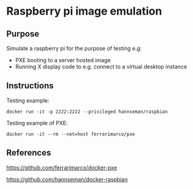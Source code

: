 # Raspberry pi image emulation

## Purpose

Simulate a raspberry pi for the purpose of testing e.g:

* PXE booting to a server hosted image
* Running X display code to e.g. connect to a virtual desktop instance

## Instructions

Testing example: 

`docker run -it -p 2222:2222 --privileged hannseman/raspbian`

Testing example of PXE: 

`docker run -it --rm --net=host ferrarimarco/pxe`

## References

https://github.com/ferrarimarco/docker-pxe

https://github.com/hannseman/docker-raspbian
